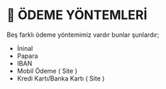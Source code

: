 # 📘 ÖDEME YÖNTEMLERİ

Beş farklı ödeme yöntemimiz vardır bunlar şunlardır;

* İninal
* Papara
* IBAN
* Mobil Ödeme ( Site )
* Kredi Kartı/Banka Kartı ( Site )
